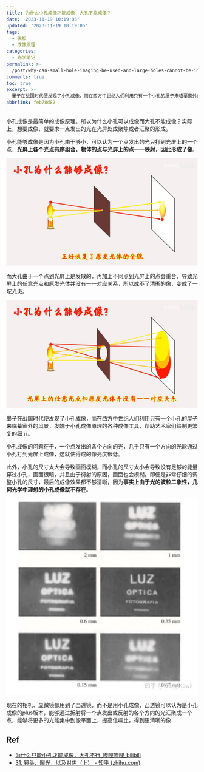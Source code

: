 ```yaml
---
title: 为什么小孔成像才能成像，大孔不能成像？
date: '2023-11-19 10:19:03'
updated: '2023-11-19 10:19:05'
tags:
  - 摄影
  - 成像原理
categories:
  - 光学笔记
permalink: >-
  /post/why-can-small-hole-imaging-be-used-and-large-holes-cannot-be-imaged-z2rx7bz.html
comments: true
toc: true
excerpt: >-
  墨子在战国时代便发现了小孔成像，而在西方中世纪人们利用只有一个小孔的屋子来临摹窗外的风景，发端于小孔成像原理的各种成像工具，帮助艺术家们绘制更繁复的细节。小孔成像是最简单的成像原理。所以为什么小孔可以成像而大孔不能成像？实际上，想要成像，就要求一点发出的光在光屏处成聚焦或者汇聚的形成。
abbrlink: feb78d82
---
```




小孔成像是最简单的成像原理。所以为什么小孔可以成像而大孔不能成像？实际上，想要成像，就要求一点发出的光在光屏处成聚焦或者汇聚的形成。

小孔能够成像是因为小孔由于够小，可以认为一个点发出的光只打到光屏上的一个点，<span style="font-weight: bold;" data-type="strong">光屏上各个光点有序组合，物体的点与光屏上的点一一映射，因此形成了像</span>。

​![BV1AR4y1J7P5_017515](https://raw.githubusercontent.com/Achuan-2/PicBed/pic/assets/202311191020273.jpg)​

而大孔由于一个点到光屏上是发散的，再加上不同点到光屏上的点会重合，导致光屏上的任意光点和原发光体并没有一一对应关系，所以成不了清晰的像，变成了一坨光斑。

​![BV1AR4y1J7P5_009426](https://raw.githubusercontent.com/Achuan-2/PicBed/pic/assets/202311191019672.jpg)​

墨子在战国时代便发现了小孔成像，而在西方中世纪人们利用只有一个小孔的屋子来临摹窗外的风景，发端于小孔成像原理的各种成像工具，帮助艺术家们绘制更繁复的细节。

小孔成像的问题在于，一个点发出的各个方向的光，几乎只有一个方向的光能通过小孔打到光屏上成像，这就使得成的像亮度很低。

此外，小孔的尺寸太大会导致画面模糊，而小孔的尺寸太小会导致没有足够的能量穿过小孔，画面很暗，并且由于衍射的原因，画面也会模糊。即便是非常仔细的调整小孔的尺寸，最后的成像效果都不够清晰，因为<span style="font-weight: bold;" data-type="strong">事实上由于光的波粒二象性，几何光学中理想的小孔成像就不存在</span>。

​![image](https://raw.githubusercontent.com/Achuan-2/PicBed/pic/assets/202311191018991.png)​

现在的相机、显微镜都用到了凸透镜，而不是用小孔成像，凸透镜可以认为是小孔成像的plus版本，能够通过折射将一个点发出或反射的各个方向的光汇聚成一个点，能够将更多的光能集中到像平面上，提高信噪比，得到更清晰的像

## Ref

* [为什么只能小孔才能成像，大孔不行_哔哩哔哩_bilibili](https://www.bilibili.com/video/BV1AR4y1J7P5/?vd_source=b4a1fcb6dce305e26d8d16d9cbb71304)
* [31. 镜头、曝光，以及对焦（上） - 知乎 (zhihu.com)](https://zhuanlan.zhihu.com/p/97542357)
